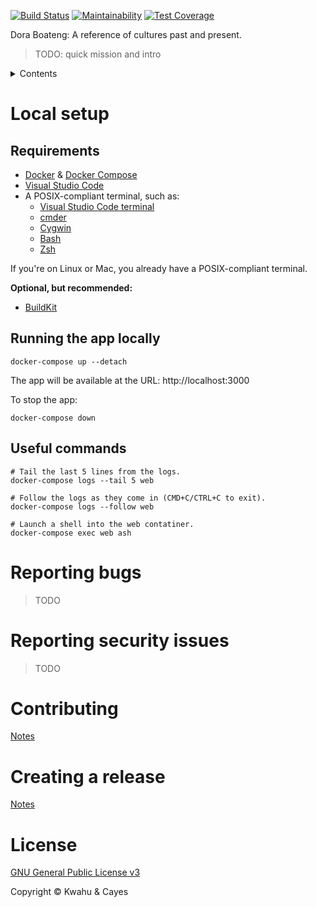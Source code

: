 [![Build Status](https://travis-ci.com/kwcay/boateng-web.svg?branch=stable)](https://travis-ci.com/kwcay/boateng-web)
[![Maintainability](https://api.codeclimate.com/v1/badges/5b07645aa53a13f4aa9e/maintainability)](https://codeclimate.com/github/kwcay/boateng-web/maintainability)
[![Test Coverage](https://api.codeclimate.com/v1/badges/5b07645aa53a13f4aa9e/test_coverage)](https://codeclimate.com/github/kwcay/boateng-web/test_coverage)

Dora Boateng: A reference of cultures past and present.

>TODO: quick mission and intro

<details>
    <summary>Contents</summary>

- [Local setup](#local-setup)
    - [Requirements](#requirements)
    - [Running the app locally](#running-the-app-locally)
    - [Useful commands](#useful-commands)
- [Reporting Bugs](#reporting-bugs)
- [Reporting Security Issues](#reporting-security-issues)
- [Contributing](https://github.com/kwcay/boateng-web/blob/stable/docs/contributing.md)
- [Creating a release](https://github.com/kwcay/boateng-web/blob/stable/docs/releasing.md)
- [License](#license)
</details>

# Local setup

## Requirements

- [Docker](https://www.docker.com) & [Docker Compose](https://docs.docker.com/compose/install)
- [Visual Studio Code](https://code.visualstudio.com)
- A POSIX-compliant terminal, such as:
    - [Visual Studio Code terminal](https://code.visualstudio.com/docs/editor/integrated-terminal)
    - [cmder](https://cmder.net)
    - [Cygwin](https://www.cygwin.com)
    - [Bash](https://www.gnu.org/software/bash)
    - [Zsh](https://www.zsh.org)

If you're on Linux or Mac, you already have a POSIX-compliant terminal.

**Optional, but recommended:**

- [BuildKit](https://docs.docker.com/develop/develop-images/build_enhancements)

## Running the app locally

```shell
docker-compose up --detach
```

The app will be available at the URL: http://localhost:3000

To stop the app:

```shell
docker-compose down
```

## Useful commands

```shell
# Tail the last 5 lines from the logs.
docker-compose logs --tail 5 web

# Follow the logs as they come in (CMD+C/CTRL+C to exit).
docker-compose logs --follow web

# Launch a shell into the web contatiner.
docker-compose exec web ash
```

# Reporting bugs

>TODO

# Reporting security issues

>TODO

# Contributing

[Notes](https://github.com/kwcay/boateng-web/blob/stable/docs/contributing.md)

# Creating a release

[Notes](https://github.com/kwcay/boateng-web/blob/stable/docs/releasing.md)

# License

[GNU General Public License v3](https://github.com/kwcay/boateng-web/blob/stable/LICENSE)

Copyright © Kwahu & Cayes
